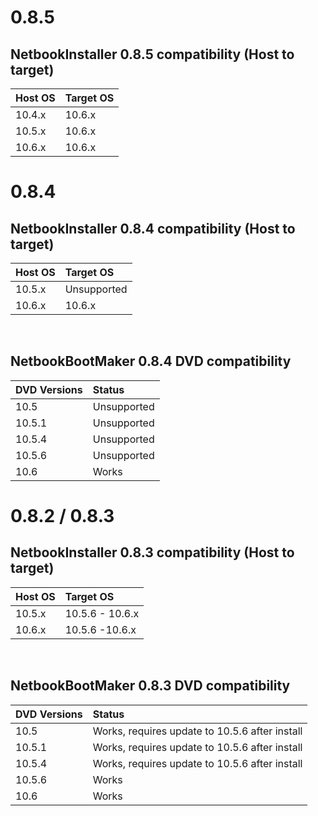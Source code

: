 # 0.8.5 #
## NetbookInstaller 0.8.5 compatibility (Host to target) ##
| Host OS	|	Target OS		|
|:--------|:-----------|
| 10.4.x        |     10.6.x |
| 10.5.x		|	10.6.x |
| 10.6.x		|	10.6.x |

# 0.8.4 #

## NetbookInstaller 0.8.4 compatibility (Host to target) ##
| Host OS	|	Target OS		|
|:--------|:-----------|
| 10.5.x		|	Unsupported	|
| 10.6.x		|	10.6.x |


<br />

## NetbookBootMaker 0.8.4 DVD compatibility ##
| DVD Versions	| Status |
|:-------------|:-------|
| 10.5			| Unsupported	|
| 10.5.1		| Unsupported |
| 10.5.4		| Unsupported |
| 10.5.6		| Unsupported |
| 10.6			| Works |

# 0.8.2 / 0.8.3 #

## NetbookInstaller 0.8.3 compatibility (Host to target) ##
| Host OS	|	Target OS		|
|:--------|:-----------|
| 10.5.x		|	10.5.6 - 10.6.x	|
| 10.6.x		|	10.5.6 -10.6.x |


<br />

## NetbookBootMaker 0.8.3 DVD compatibility ##
| DVD Versions	| Status |
|:-------------|:-------|
| 10.5			| Works, requires update to 10.5.6 after install	|
| 10.5.1		| Works, requires update to 10.5.6 after install |
| 10.5.4		| Works, requires update to 10.5.6 after install |
| 10.5.6		| Works |
| 10.6			| Works |